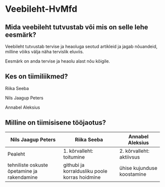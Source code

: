 # Veebileht-HvMfd
## Mida veebileht tutvustab või mis on selle lehe eesmärk?
Veebileht tutvustab tervise ja heaoluga seotud artikleid ja jagab nõuandeid, milline võiks välja näha tervislik eluviis. 

Eesmärk on anda tervise ja heaolu alast nõu kõigile.
## Kes on tiimiliikmed?
Riika Seeba

Nils Jaagup Peters

Annabel Aleksius
## Milline on tiimisisene tööjaotus?

|Nils Jaagup Peters |Riika Seeba   | Annabel Aleksius  |
|---|---|---|
| Pealeht  | 1. kõrvalleht: toitumine  | 2. kõrvalleht: aktiivsus  |
| tehniliste oskuste õpetamine ja rakendamine | githubi ja korraldusliku poole korras hoidmine  | ühise kujunduse koostamine  |